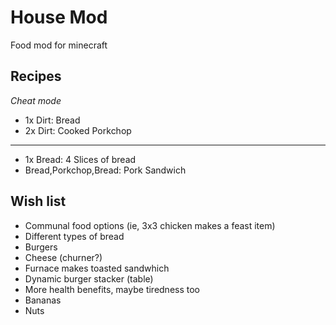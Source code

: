 # House Mod

Food mod for minecraft

## Recipes
_Cheat mode_

+ 1x Dirt: Bread
+ 2x Dirt: Cooked Porkchop

----

+ 1x Bread: 4 Slices of bread
+ Bread,Porkchop,Bread: Pork Sandwich


## Wish list

+ Communal food options (ie, 3x3 chicken makes a feast item)
+ Different types of bread
+ Burgers
+ Cheese (churner?)
+ Furnace makes toasted sandwhich
+ Dynamic burger stacker (table)
+ More health benefits, maybe tiredness too
+ Bananas
+ Nuts
